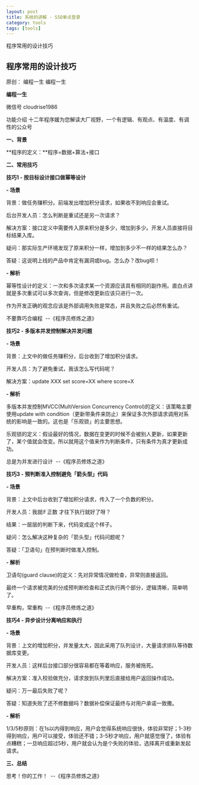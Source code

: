 ```yaml
---
layout: post
title: 系统的讲解 - SSO单点登录
category: tools
tags: [tools]
---
```


程序常用的设计技巧

## 程序常用的设计技巧

 原创： 编程一生 <a id="js_name"></a>编程一生

 **编程一生** 

微信号 cloudrise1986

功能介绍 十二年程序媛为您解读大厂视野，一个有逻辑、有观点、有温度、有调性的公众号

**一、背景**

**程序的定义：**程序=数据+算法+接口

**二、常用技巧**

**技巧1 - 按目标设计接口做幂等设计**

**- **场景****

背景：做任务赚积分。前端发出增加积分请求，如果收不到响应会重试。

后台开发人员：怎么判断是重试还是另一次请求？

解决方案：接口定义中需要传入原来积分是多少，增加到多少。开发人员直接将目标结果入库。

疑问：那实际生产环境发现了原来积分一样，增加到多少不一样的结果怎么办？

答疑：这说明上线的产品中肯定有漏洞或bug。怎么办？改bug呗！

**- 解析**

幂等性设计的定义：一次和多次请求某一个资源应该具有相同的副作用。直白点讲就是多次重试可以多次查询，但是修改更新应该只进行一次。

作为开发正确的观念应该是外部调用失败是常态，并且失败之后必然有重试。

不要靠巧合编程  --《程序员修炼之道》

**技巧2 - 多版本并发控制解决并发问题**

**- 场景**

背景：上文中的做任务赚积分，后台收到了增加积分请求。

开发人员：为了避免重试，我该怎么写代码呢？

解决方案：update XXX set score=XX where score=X

**- 解析**

多版本并发控制MVCC(MultiVersion Concurrency Control)的定义：该策略主要使用update with condition（更新带条件来防止）来保证多次外部请求调用对系统的影响是一致的。这也是「乐观锁」的主要思想。

乐观锁的定义：假设最好的情况，数据在变更的时候不会被别人更新，如果更新了，某个值就会改变。所以就用这个值来作为判断条件，只有条件为真才更新成功。

总是为并发进行设计  --《程序员修炼之道》

**技巧3 - 预判断准入控制避免「箭头型」代码**

**- 场景**

背景：上文中后台收到了增加积分请求，传入了一个负数的积分。

开发人员：我就if 正数 才往下执行就好了呀？

结果：一层层的判断下来，代码变成这个样子。

疑问：怎么解决这种复杂的「箭头型」代码问题呢？

答疑：「卫语句」在预判断时做准入控制。

**- 解析**

卫语句(guard clause)的定义：先对异常情况做检查，异常则直接返回。

最终一个请求被完美的分成预判断检查和正式执行两个部分，逻辑清晰，简单明了。

早重构，常重构  --《程序员修炼之道》

**技巧4 - 异步设计分离响应和执行**

**- 场景**

背景：上文的增加积分，并发量太大，因此采用了队列设计，大量请求排队等待数据库变更。

开发人员：这样后台接口部分很容易都在等着响应，服务被拖死。

解决方案：准入校验做充分，请求放到队列里后直接给用户返回操作成功。

疑问：万一最后失败了呢？

答疑：知道失败了还不修数据吗？数据补偿保证最终与对用户承诺一致撒。

**- 解析**

1/3/5秒原则：在1s以内得到响应，用户会觉得系统响应很快，体验非常好；1-3秒得到响应，用户可以接受，体验还不错；3-5秒才响应，用户就感觉慢了，体验有点糟糕；一旦响应超过5秒，用户就会认为是个失败的体验，选择离开或重新发起请求。

**三、总结**

思考！你的工作！  --《程序员修炼之道》
